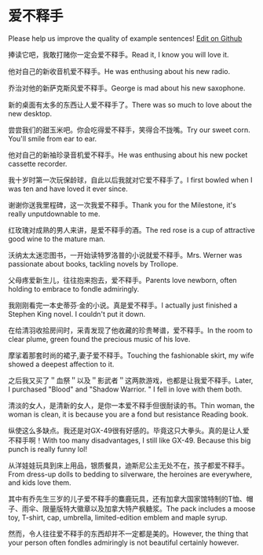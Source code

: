 # 爱不释手

Please help us improve the quality of example sentences! [Edit on Github](https://github.com/jiyushe/jiyu-example-sentence-source/blob/main/chinese/aibushishou.md)

<p><span class="chinese">捧读它吧，我敢打赌你一定会爱不释手。</span><span class="english">Read it, I know you will love it.</span></p>

<p><span class="chinese">他对自己的新收音机爱不释手。</span><span class="english">He was enthusing about his new radio.</span></p>

<p><span class="chinese">乔治对他的新萨克斯风爱不释手。</span><span class="english">George is mad about his new saxophone.</span></p>

<p><span class="chinese">新的桌面有太多的东西让人爱不释手了。</span><span class="english">There was so much to love about the new desktop.</span></p>

<p><span class="chinese">尝尝我们的甜玉米吧。你会吃得爱不释手，笑得合不拢嘴。</span><span class="english">Try our sweet corn. You'll smile from ear to ear.</span></p>

<p><span class="chinese">他对自己的新袖珍录音机爱不释手。</span><span class="english">He was enthusing about his new pocket cassette recorder.</span></p>

<p><span class="chinese">我十岁时第一次玩保龄球，自此以后我就对它爱不释手了。</span><span class="english">I first bowled when I was ten and have loved it ever since.</span></p>

<p><span class="chinese">谢谢你送我里程碑，这一次我爱不释手。</span><span class="english">Thank you for the Milestone, it's really unputdownable to me.</span></p>

<p><span class="chinese">红玫瑰对成熟的男人来讲，是爱不释手的酒。</span><span class="english">The red rose is a cup of attractive good wine to the mature man.</span></p>

<p><span class="chinese">沃纳太太迷恋图书，一开始读特罗洛普的小说就爱不释手。</span><span class="english">Mrs. Werner was passionate about books, tackling novels by Trollope.</span></p>

<p><span class="chinese">父母疼爱新生儿，往往抱来抱去，爱不释手。</span><span class="english">Parents love newborn, often holding to embrace to fondle admiringly.</span></p>

<p><span class="chinese">我刚刚看完一本史蒂芬·金的小说。真是爱不释手。</span><span class="english">I actually just finished a Stephen King novel. I couldn't put it down.</span></p>

<p><span class="chinese">在给清羽收拾房间时，采青发现了他收藏的珍贵琴谱，爱不释手。</span><span class="english">In the room to clear plume, green found the precious music of his love.</span></p>

<p><span class="chinese">摩挲着那套时尚的裙子,妻子爱不释手。</span><span class="english">Touching the fashionable skirt, my wife showed a deepest affection to it.</span></p>

<p><span class="chinese">之后我又买了＂血祭＂以及＂影武者＂这两款游戏，也都是让我爱不释手。</span><span class="english">Later, I purchased "Blood" and "Shadow Warrior. " I fell in love with them both.</span></p>

<p><span class="chinese">清淡的女人，是清新的女人，是你一本爱不释手但很耐读的书。</span><span class="english">Thin woman, the woman is clean, it is because you are a fond but resistance Reading book.</span></p>

<p><span class="chinese">纵使这么多缺点。我还是对GX-49很有好感的。毕竟这只大拳头。真的是让人爱不释手啊！</span><span class="english">With too many disadvantages, I still like GX-49. Because this big punch is really funny lol!</span></p>

<p><span class="chinese">从洋娃娃玩具到床上用品，银质餐具，迪斯尼公主无处不在，孩子都爱不释手。</span><span class="english">From dress-up dolls to bedding to silverware, the heroines are everywhere, and kids love them.</span></p>

<p><span class="chinese">其中有乔先生三岁的儿子爱不释手的麋鹿玩具，还有加拿大国家馆特制的T恤、帽子、雨伞、限量版特大徽章以及加拿大特产枫糖浆。</span><span class="english">The pack includes a moose toy, T-shirt, cap, umbrella, limited-edition  emblem and maple syrup.</span></p>

<p><span class="chinese">然而，令人往往爱不释手的东西却并不一定都是美的。</span><span class="english">However, the thing that your person often fondles admiringly is not beautiful certainly however.</span></p>

